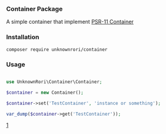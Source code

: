 ### Container Package

A simple container that implement [PSR-11 Container](1)

### Installation

`composer require unknownrori/container`

### Usage

```php

use UnknownRori\Container\Container;

$container = new Container();

$container->set('TestContainer', 'instance or something');

var_dump($container->get('TestContainer'));
```

[1](https://github.com/php-fig/fig-standards/blob/master/accepted/PSR-11-container.md)
